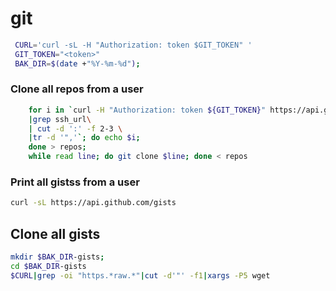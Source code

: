 # git

```sh
 CURL='curl -sL -H "Authorization: token $GIT_TOKEN" '
 GIT_TOKEN="<token>"
 BAK_DIR=$(date +"%Y-%m-%d"); 
```

### Clone all repos from a user

```sh
    for i in `curl -H "Authorization: token ${GIT_TOKEN}" https://api.github.com/user/repos?per_page=100 \
    |grep ssh_url\
    | cut -d ':' -f 2-3 \
    |tr -d '",'`; do echo $i; 
    done > repos; 
    while read line; do git clone $line; done < repos
```

### Print all gistss from a user

```sh
curl -sL https://api.github.com/gists
```

## Clone all gists

```sh
mkdir $BAK_DIR-gists;
cd $BAK_DIR-gists
$CURL|grep -oi "https.*raw.*"|cut -d'"' -f1|xargs -P5 wget
```